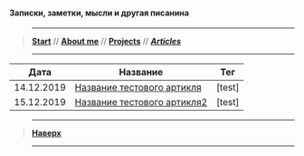 #### Записки, заметки, мысли и другая писанина

> ----------

> [**Start**](/) // [**About me**](/about) // [**Projects**](/projects) // [**_Articles_**](/articles)

> ----------

Дата | Название | Тег |
---- | -------- | --- |
14.12.2019 | [Название тестового артикля](/название_тестового_артикля.md)   | [test]
15.12.2019 | [Название тестового артикля2](/название_тестового_артикля2.md) | [test]

> ----------

> [**Наверх**](#записки-заметки-мысли-и-другая-писанина)

> ----------
